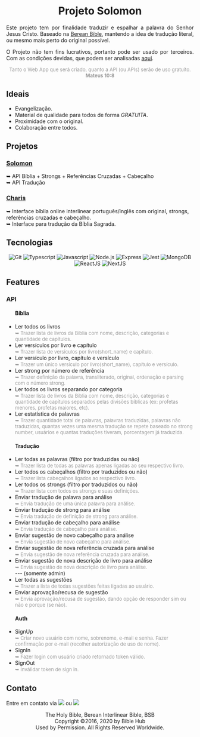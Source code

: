 <div align="center">
  <h1 align="center">Projeto Solomon</h1>
  <p align="justify">Este projeto tem por finalidade traduzir e espalhar a palavra do Senhor Jesus Cristo. Baseado na <a href="https://bereanbibles.com/about-berean-study-bible/">Berean Bible</a>, mantendo a idea de tradução literal, ou mesmo mais perto do original possível.</p>
  <p align="justify">O Projeto não tem fins lucrativos, portanto pode ser usado por terceiros. Com as condições devidas, que podem ser analisadas <a href="https://github.com/gabeleonn/solomon/blob/main/LICENSE">aqui</a>.</p>
  <font align="center" size="2" color="#999">Tanto o Web App que será criado, quanto a API (ou APIs) serão de uso gratuito. <b>Mateus 10:8</b></font>
</div>

<div>
     <h2>Ideais</h2>
    <ul>
        <li>Evangelização.</li>
        <li>Material de qualidade para todos de forma <i>GRATUITA</i>.</li>
        <li>Proximidade com o original.</li>
        <li>Colaboração entre todos.</li>
    </ul>
</div>

<div>
     <h2>Projetos</h2>
    <h3><a href="https://github.com/gabeleonn/solomon">Solomon</a></h3>
    ➥ API Bíblia + Strongs + Referências Cruzadas + Cabeçalho<br/>
    ➥ API Tradução
    <h3><a href="https://github.com/gabeleonn/charis">Charis</a></h3>
    ➥ Interface bíblia online interlinear português/inglês com original, strongs, referências cruzadas e cabeçalho.<br/>
    ➥ Interface para tradução da Bíblia Sagrada.
</div>

<div>
    <h2>Tecnologias</h2>
    <div align="center">
        <img src="https://img.shields.io/badge/Git-F05032?style=for-the-badge&logo=git&logoColor=white" alt="Git" />
        <img src="https://img.shields.io/badge/TypeScript-007ACC?style=for-the-badge&logo=typescript&logoColor=white" alt="Typescript" />
        <img src="https://img.shields.io/badge/JavaScript-323330?style=for-the-badge&logo=javascript&logoColor=F7DF1E" alt="Javascript" />
        <img src="https://img.shields.io/badge/Node.js-43853D?style=for-the-badge&logo=node.js&logoColor=white" alt="Node.js" />
        <img src="https://img.shields.io/badge/Express.js-404D59?style=for-the-badge" alt="Express" />
        <img src="https://img.shields.io/badge/Jest-C21325?style=for-the-badge&logo=jest&logoColor=white" alt="Jest" />
        <img src="https://img.shields.io/badge/MongoDB-4EA94B?style=for-the-badge&logo=mongodb&logoColor=white" alt="MongoDB" />
        <!-- <img src="https://img.shields.io/badge/MySQL-00000F?style=for-the-badge&logo=mysql&logoColor=white" alt="Mysql" /> -->
        <img src="https://img.shields.io/badge/React-20232A?style=for-the-badge&logo=react&logoColor=61DAFB" alt="ReactJS" />
        <img src="https://img.shields.io/badge/next.js-000000?style=for-the-badge&logo=nextdotjs&logoColor=white" alt="NextJS" />
    </div>
</div>

<div>
    <h2>Features</h2>
    <div>
        <h3>API</h3>
        <ul>
            <h4>Bíblia</h4>
            <li>
                Ler todos os livros<br />
                <font size="2" color="#999">➥ Trazer lista de livros da Bíblia com nome, descrição, categorias e quantidade de capítulos.</font>
            </li>
            <li>
                Ler versículos por livro e capítulo<br />
                <font size="2" color="#999">➥ Trazer lista de versículos por livro(short_name) e capítulo.</font>
            </li>
            <li>
                Ler versículo por livro, capítulo e versículo<br />
                <font size="2" color="#999">➥ Trazer um único versículo por livro(short_name), capítulo e versículo.</font>
            </li>
            <li>
                Ler strong por número de referência<br />
                <font size="2" color="#999">➥ Trazer definição da palavra, transliterado, original, ordenação e parsing com o número strong.</font>
            </li>
            <li>
                Ler todos os livros separando por categoria<br />
                <font size="2" color="#999">➥ Trazer lista de livros da Bíblia com nome, descrição, categorias e quantidade de capítulos separados pelas divisões bíblicas (ex: profetas menores, profetas maiores, etc).</font>
            </li>
            <li>
                Ler estatística de palavras<br />
                <font size="2" color="#999">➥ Trazer quantidade total de palavras, palavras traduzidas, palavras não traduzidas, quantas vezes uma mesma tradução se repete baseado no strong number, usuários e quantas traduções tiveram, porcentagem já traduzida.</font>
            </li>     
        </ul>
        <ul>
            <h4>Tradução</h4>
            <li>
                Ler todas as palavras (filtro por traduzidas ou não)<br />
                <font size="2" color="#999">➥ Trazer lista de todas as palavras apenas ligadas ao seu respectivo livro.</font>
            </li>
            <li>
                Ler todos os cabeçalhos (filtro por traduzidos ou não)<br />
                <font size="2" color="#999">➥ Trazer lista cabeçalhos ligados ao respectivo livro.</font>
            </li>
            <li>
                Ler todos os strongs (filtro por traduzidos ou não)<br />
                <font size="2" color="#999">➥ Trazer lista com todos os strongs e suas definições.</font>
            </li>
            <li>
                Enviar tradução de palavra para análise<br />
                <font size="2" color="#999">➥ Envia tradução de uma única palavra para análise.</font>
            </li>
            <li>
                Enviar tradução de strong para análise<br />
                <font size="2" color="#999">➥ Envia tradução de definição de strong para análise.</font>
            </li>
            <li>
                Enviar tradução de cabeçalho para análise<br />
                <font size="2" color="#999">➥ Envia tradução de cabeçalho para análise.</font>
            </li>
            <li>
                Enviar sugestão de novo cabeçalho para análise<br />
                <font size="2" color="#999">➥ Envia sugestão de novo cabeçalho para análise.</font>
            </li>
            <li>
                Enviar sugestão de nova referência cruzada para análise<br />
                <font size="2" color="#999">➥ Envia sugestão de nova referência cruzada para análise.</font>
            </li>
            <li>
                Enviar sugestão de nova descrição de livro para análise<br />
                <font size="2" color="#999">➥ Envia sugestão de nova descrição de livro para análise.</font>
            </li>
            --- (somente admin)
            <li>
                Ler todas as sugestões<br />
                <font size="2" color="#999">➥ Trazer a lista de todas sugestões feitas ligadas ao usuário.</font>
            </li>
            <li>
                Enviar aprovação/recusa de sugestão<br />
                <font size="2" color="#999">➥ Envia aprovação/recusa de sugestão, dando opção de responder sim ou não e porque (se não).</font>
            </li>
        </ul>
        <ul>
            <h4>Auth</h4>
            <li>
                SignUp<br />
                <font size="2" color="#999">➥ Criar novo usuário com nome, sobrenome, e-mail e senha. Fazer confirmação por e-mail (recolher autorização de uso de nome).</font>
            </li>
            <li>
                SignIn<br />
                <font size="2" color="#999">➥ Fazer login com usuário criado retornado token válido.</font>
            </li>
            <li>
                SignOut<br />
                <font size="2" color="#999">➥ Inválidar token de sign in.</font>
            </li>         
        </ul>
    </div>
</div>

<div justify="center">
    <h2>Contato</h2>
    <p>Entre em contato via <a href="mailto:gableonn@gmail.com"><img src="https://img.shields.io/badge/Gmail-D14836?style=for-the-badge&logo=gmail&logoColor=white" /></a>
    ou <a href="https://www.linkedin.com/in/gabeleonn/"><img src="https://img.shields.io/badge/LinkedIn-0077B5?style=for-the-badge&logo=linkedin&logoColor=white" /></a></p>
</div>

<div justify="center">
    <p align="center">
        The Holy Bible, Berean Interlinear Bible, BSB<br/>
        Copyright ©2016, 2020 by Bible Hub<br/>
        Used by Permission. All Rights Reserved Worldwide.<br/>
    </p>
</div>
